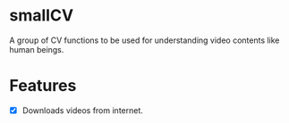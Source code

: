 # smallCV
A group of CV functions to be used for understanding video contents like human beings.

# Features
- [x] Downloads videos from internet.